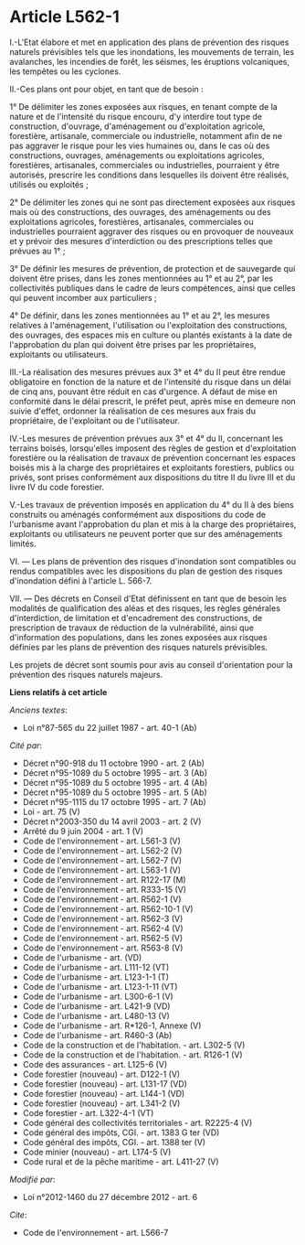 # Article L562-1

I.-L'Etat élabore et met en application des plans de prévention des risques naturels prévisibles tels que les inondations,
les mouvements de terrain, les avalanches, les incendies de forêt, les séismes, les éruptions volcaniques, les tempêtes ou
les cyclones. 

II.-Ces plans ont pour objet, en tant que de besoin : 

1° De délimiter les zones exposées aux risques, en tenant compte de la nature et de l'intensité du risque encouru, d'y
interdire tout type de construction, d'ouvrage, d'aménagement ou d'exploitation agricole, forestière, artisanale, commerciale
ou industrielle, notamment afin de ne pas aggraver le risque pour les vies humaines ou, dans le cas où des constructions,
ouvrages, aménagements ou exploitations agricoles, forestières, artisanales, commerciales ou industrielles, pourraient y être
autorisés, prescrire les conditions dans lesquelles ils doivent être réalisés, utilisés ou exploités ; 

2° De délimiter les zones qui ne sont pas directement exposées aux risques mais où des constructions, des ouvrages, des
aménagements ou des exploitations agricoles, forestières, artisanales, commerciales ou industrielles pourraient aggraver des
risques ou en provoquer de nouveaux et y prévoir des mesures d'interdiction ou des prescriptions telles que prévues au 1° ; 

3° De définir les mesures de prévention, de protection et de sauvegarde qui doivent être prises, dans les zones mentionnées
au 1° et au 2°, par les collectivités publiques dans le cadre de leurs compétences, ainsi que celles qui peuvent incomber aux
particuliers ; 

4° De définir, dans les zones mentionnées au 1° et au 2°, les mesures relatives à l'aménagement, l'utilisation ou
l'exploitation des constructions, des ouvrages, des espaces mis en culture ou plantés existants à la date de l'approbation du
plan qui doivent être prises par les propriétaires, exploitants ou utilisateurs. 

III.-La réalisation des mesures prévues aux 3° et 4° du II peut être rendue obligatoire en fonction de la nature et de
l'intensité du risque dans un délai de cinq ans, pouvant être réduit en cas d'urgence. A défaut de mise en conformité dans le
délai prescrit, le préfet peut, après mise en demeure non suivie d'effet, ordonner la réalisation de ces mesures aux frais du
propriétaire, de l'exploitant ou de l'utilisateur. 

IV.-Les mesures de prévention prévues aux 3° et 4° du II, concernant les terrains boisés, lorsqu'elles imposent des règles de
gestion et d'exploitation forestière ou la réalisation de travaux de prévention concernant les espaces boisés mis à la charge
des propriétaires et exploitants forestiers, publics ou privés, sont prises conformément aux dispositions du titre II du
livre III et du livre IV du code forestier. 

V.-Les travaux de prévention imposés en application du 4° du II à des biens construits ou aménagés conformément aux
dispositions du code de l'urbanisme avant l'approbation du plan et mis à la charge des propriétaires, exploitants ou
utilisateurs ne peuvent porter que sur des aménagements limités. 

VI. ― Les plans de prévention des risques d'inondation sont compatibles ou rendus compatibles avec les dispositions du plan
de gestion des risques d'inondation défini à l'article L. 566-7. 

VII. ― Des décrets en Conseil d'Etat définissent en tant que de besoin les modalités de qualification des aléas et des
risques, les règles générales d'interdiction, de limitation et d'encadrement des constructions, de prescription de travaux de
réduction de la vulnérabilité, ainsi que d'information des populations, dans les zones exposées aux risques définies par les
plans de prévention des risques naturels prévisibles. 

Les projets de décret sont soumis pour avis au conseil d'orientation pour la prévention des risques naturels majeurs.

**Liens relatifs à cet article**

_Anciens textes_:

  - Loi n°87-565 du 22 juillet 1987 - art. 40-1 (Ab)

_Cité par_:

  - Décret n°90-918 du 11 octobre 1990 - art. 2 (Ab)
  - Décret n°95-1089 du 5 octobre 1995 - art. 3 (Ab)
  - Décret n°95-1089 du 5 octobre 1995 - art. 4 (Ab)
  - Décret n°95-1089 du 5 octobre 1995 - art. 5 (Ab)
  - Décret n°95-1115 du 17 octobre 1995 - art. 7 (Ab)
  - Loi - art. 75 (V)
  - Décret n°2003-350 du 14 avril 2003 - art. 2 (V)
  - Arrêté du 9 juin 2004 - art. 1 (V)
  - Code de l'environnement - art. L561-3 (V)
  - Code de l'environnement - art. L562-2 (V)
  - Code de l'environnement - art. L562-7 (V)
  - Code de l'environnement - art. L563-1 (V)
  - Code de l'environnement - art. R122-17 (M)
  - Code de l'environnement - art. R333-15 (V)
  - Code de l'environnement - art. R562-1 (V)
  - Code de l'environnement - art. R562-10-1 (V)
  - Code de l'environnement - art. R562-3 (V)
  - Code de l'environnement - art. R562-4 (V)
  - Code de l'environnement - art. R562-5 (V)
  - Code de l'environnement - art. R563-8 (V)
  - Code de l'urbanisme - art. (VD)
  - Code de l'urbanisme - art. L111-12 (VT)
  - Code de l'urbanisme - art. L123-1-1 (T)
  - Code de l'urbanisme - art. L123-1-11 (VT)
  - Code de l'urbanisme - art. L300-6-1 (V)
  - Code de l'urbanisme - art. L421-9 (VD)
  - Code de l'urbanisme - art. L480-13 (V)
  - Code de l'urbanisme - art. R*126-1, Annexe (V)
  - Code de l'urbanisme - art. R460-3 (Ab)
  - Code de la construction et de l'habitation. - art. L302-5 (V)
  - Code de la construction et de l'habitation. - art. R126-1 (V)
  - Code des assurances - art. L125-6 (V)
  - Code forestier (nouveau) - art. D122-1 (V)
  - Code forestier (nouveau) - art. L131-17 (VD)
  - Code forestier (nouveau) - art. L144-1 (VD)
  - Code forestier (nouveau) - art. L341-2 (V)
  - Code forestier - art. L322-4-1 (VT)
  - Code général des collectivités territoriales - art. R2225-4 (V)
  - Code général des impôts, CGI. - art. 1383 G ter (VD)
  - Code général des impôts, CGI. - art. 1388 ter (V)
  - Code minier (nouveau) - art. L174-5 (V)
  - Code rural et de la pêche maritime - art. L411-27 (V)

_Modifié par_:

  - Loi n°2012-1460 du 27 décembre 2012 - art. 6

_Cite_:

  - Code de l'environnement - art. L566-7
